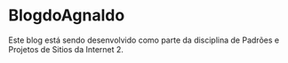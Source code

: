 # BlogdoAgnaldo
Este blog está sendo desenvolvido como parte da disciplina de Padrões e Projetos de Sitios da Internet 2.
